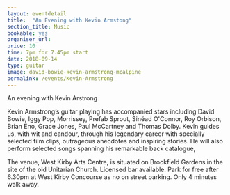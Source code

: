 ```yaml
---
layout: eventdetail
title:  "An Evening with Kevin Armstong"
section_title: Music
bookable: yes
organiser_url:
price: 10
time: 7pm for 7.45pm start
date: 2018-09-14
type: guitar
image: david-bowie-kevin-armstrong-mcalpine
permalink: /events/Kevin-Armstrong
---
```


An evening with Kevin Arstrong

Kevin Armstrong’s guitar playing has accompanied stars including David Bowie, Iggy Pop, Morrissey, Prefab Sprout, Sinéad O'Connor, Roy Orbison, Brian Eno, Grace Jones, Paul McCartney and Thomas Dolby. Kevin guides us, with wit and candour, through his legendary career with specially selected film clips, outrageous anecdotes and inspiring stories. He will also perform selected songs spanning his remarkable back catalogue,

The venue, West Kirby Arts Centre, is situated on Brookfield Gardens in the site of the old Unitarian Church. Licensed bar available. Park for free after 6.30pm at West Kirby Concourse as no on street parking. Only 4 minutes walk away.
